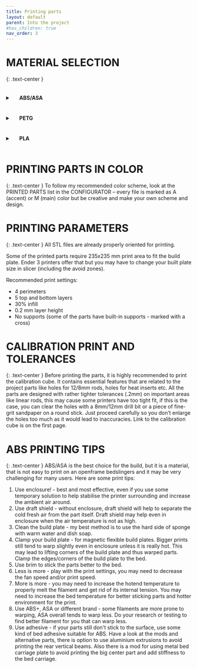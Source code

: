 ```yaml
---
title: Printing parts
layout: default
parent: Into the project
#has_children: true
nav_order: 3
---
```


# MATERIAL SELECTION
{: .text-center }

<details>
    <summary><h4 style="display:inline-block;margin-left:1.5em"> ABS/ASA </h4></summary>
<p>The most recommended and best choice material for printing parts from. It has great properties to withstand increased temperatures, repeated stress and continuous pressure.</p>
</details>

<details>
    <summary><h4 style="display:inline-block;margin-left:1.5em"> PETG </h4></summary>
<p>Is significantly more flexible which will reduce stiffness of the frame. It has lower temperature resistance so enclosing the printer will get risky as some of the parts will most likely warp. If you do so, try using bed insulation and print at least the toolhead parts from ABS. It helps if you only print lower temperature materials like PLA and PETG.</p>
</details>

<details>
    <summary><h4 style="display:inline-block;margin-left:1.5em"> PLA </h4></summary>
<p>Can be used on an open frame printer but not with an enclosure as the parts will definitely warp. The toolhead and bed
carriage should still be printer with higher temperature resistant material.</p>
</details>

# PRINTING PARTS IN COLOR
{: .text-center }
To follow my recommended color scheme, look at the PRINTED PARTS list in the CONFIGURATOR – every file is marked as A (accent) or M (main) color but
be creative and make your own scheme and design.

# PRINTING PARAMETERS
{: .text-center }
All STL files are already properly oriented for printing.

Some of the printed parts require 235x235 mm print area to fit the build plate. Ender 3 printers offer that but you may
have to change your built plate size in slicer (including the avoid zones).

Recommended print settings:
- 4 perimeters
- 5 top and bottom layers
- 30% infill
- 0.2 mm layer height
- No supports (some of the parts have built-in supports - marked with a cross)

# CALIBRATION PRINT AND TOLERANCES
{: .text-center }
Before printing the parts, it is highly recommended to print the calibration cube. It contains essential features that are
related to the project parts like holes for 12/8mm rods, holes for heat inserts etc. All the parts are designed with rather
tighter tolerances (.2mm) on important areas like linear rods, this may cause some printers have too tight fit, if this is the
case, you can clear the holes with a 8mm/12mm drill bit or a piece of fine-grit sandpaper on a round stick. Just proceed
carefully so you don’t enlarge the holes too much as it would lead to inaccuracies.
Link to the calibration cube is on the first page.

# ABS PRINTING TIPS
{: .text-center }
ABS/ASA is the best choice for the build, but it is a material, that is not easy to print on an openframe bedslingers and it
may be very challenging for many users. Here are some print tips:
1. Use enclosure! - best and most effective, even if you use some temporary solution to help stabilise the printer
surrounding and increase the ambient air around.
2. Use draft shield - without enclosure, draft shield will help to separate the cold fresh air from the part itself. Draft
shield may help even in enclosure when the air temperature is not as high.
3. Clean the build plate - my best method is to use the hard side of sponge with warm water and dish soap.
4. Clamp your build plate - for magnetic flexible build plates. Bigger prints still tend to warp slightly even in enclosure
unless it is really hot. This may lead to lifting corners of the build plate and thus warped parts. Clamp the
edges/corners of the build plate to the bed.
5. Use brim to stick the parts better to the bed.
6. Less is more - play with the print settings, you may need to decrease the fan speed and/or print speed.
7. More is more - you may need to increase the hotend temperature to properly melt the filament and get rid of its
internal tension. You may need to increase the bed temperature for better sticking parts and hotter environment
for the print.
8. Use ABS+, ASA or different brand - some filaments are more prone to warping, ASA overall tends to warp less. Do
your research or testing to find better filament for you that can warp less.
9. Use adhesive - if your parts still don't stick to the surface, use some kind of bed adhesive suitable for ABS.
Have a look at the mods and alternative parts, there is option to use aluminium extrusions to avoid printing the
rear vertical beams. Also there is a mod for using metal bed carriage plate to avoid printing the big center part and
add stiffness to the bed carriage.

